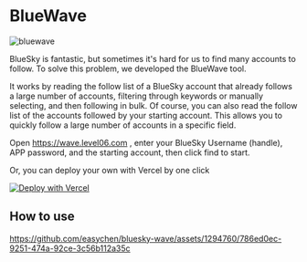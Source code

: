 # BlueWave 

![bluewave](https://github.com/easychen/bluesky-wave/assets/1294760/a68cf7b1-6506-4a59-8f14-ef5c2dc7ec1a)



BlueSky is fantastic, but sometimes it's hard for us to find many accounts to follow. To solve this problem, we developed the BlueWave tool. 

It works by reading the follow list of a BlueSky account that already follows a large number of accounts, filtering through keywords or manually selecting, and then following in bulk. Of course, you can also read the follow list of the accounts followed by your starting account. This allows you to quickly follow a large number of accounts in a specific field.

Open <https://wave.level06.com> , enter your BlueSky Username (handle), APP password, and the starting account, then click find to start. 

Or, you can deploy your own with Vercel by one click 

[![Deploy with Vercel](https://vercel.com/button)](https://vercel.com/new/clone?repository-url=https%3A%2F%2Fgithub.com%2Feasychen%2Fbluesky-wave.git&root-directory=docs)



## How to use
https://github.com/easychen/bluesky-wave/assets/1294760/786ed0ec-9251-474a-92ce-3c56b112a35c





